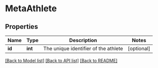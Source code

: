 # MetaAthlete

## Properties
Name | Type | Description | Notes
------------ | ------------- | ------------- | -------------
**id** | **int** | The unique identifier of the athlete | [optional] 

[[Back to Model list]](../README.md#documentation-for-models) [[Back to API list]](../README.md#documentation-for-api-endpoints) [[Back to README]](../README.md)


